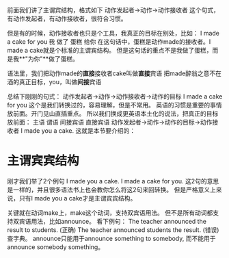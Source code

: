 前面我们讲了主谓宾结构，格式如下
动作发起者->动作->动作接收者
这个句式，有动作发起者，有动作接收者，很符合习惯。

但是有的时候，动作接收者也只是个工具，我真正的目标在别处，比如：
I made a cake for you
我 做了 蛋糕   给你
在这句话中，蛋糕是动作made的接收者。I made a cake就是个标准的主谓宾结构。
但是这句话的重点不是我做了蛋糕，而是我**"为你"**做了蛋糕。

语法里，我们把动作made的**直接**接收者cake叫做**直接**宾语
把made醉翁之意不在酒的真正目标，you，叫做**间接**宾语

总结下刚刚的句式：
动作发起者->动作->动作接收者->动作的目标
    I       made    a cake     for you
这个是我们转换过的，容易理解，但是不常用。
英语的习惯是重要的事情放前面。开门见山直插重点。
所以我们换成更英语本土化的说法，把真正的目标放前面：
   主语     谓语   间接宾语    直接宾语
动作发起者->动作->动作的目标->动作接收者
    I       made      you      a cake.
这就是本节要介绍的：
# 主谓宾宾结构

刚才我们举了2个例句
I made you a cake.
I made a cake for you.
这2句的意思是一样的，并且很多语法书上也会教你怎么将这2句来回转换。
但是严格意义上来说，只有I made you a cake才是主谓宾宾结构。

关键就在动词make上，make这个动词，支持双宾语用法。
但不是所有动词都支持双宾语用法，比如announce。
看下例句：
The teacher announced the result to students.  (正确)
The teacher announced students the result.  (错误)
查字典。
announce只能用于announce something to somebody, 而不能用于announce somebody something。

